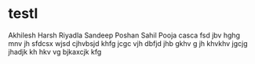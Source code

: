 # testl

Akhilesh
Harsh
Riyadla
Sandeep
Poshan
Sahil
Pooja
casca
fsd
jbv
hghg
mnv
jh
sfdcsx
wjsd
cjhvbsjd
khfg
jcgc
vjh
dbfjd
jhb
gkhv
g
jh
khvkhv
jgcjg
jhadjk
kh
hkv
vg
bjkaxcjk
kfg
